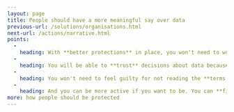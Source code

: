 ```yaml
---
layout: page
title: People should have a more meaningful say over data
previous-url: /solutions/organisations.html
next-url: /actions/narrative.html
points:
  -
    heading: With **better protections** in place, you won't need to worry about data being collected about you, how it is used, or how you are affected by data other people have shared.
  -
    heading: You will be able to **trust** decisions about data because they will be made by **people like you**.
  -
    heading: You won't need to feel guilty for not reading the **terms & conditions** or changing your **privacy controls**, or quitting the service. The defaults will be safe for you, your family and friends, and community. Someone will be watching your back.
  -
    heading: And you can be more active if you want to be. You can **find out** how organisations use data, and **make your voice heard**. You might complete **surveys**, volunteer for **citizen juries**, or become a **representative** for your community.
more: how people should be protected
---
```

